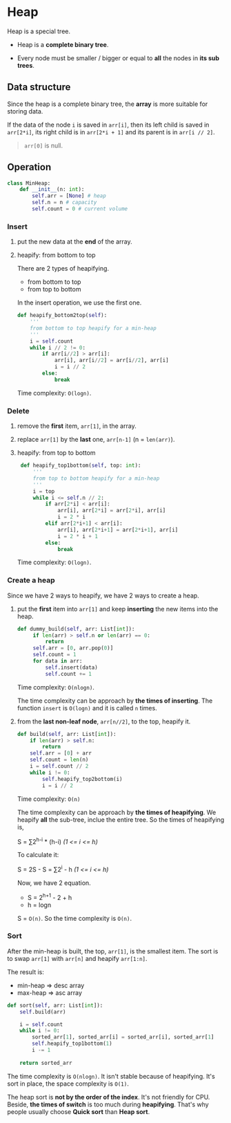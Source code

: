 # Heap

Heap is a special tree.

- Heap is a **complete binary tree**.

- Every node must be smaller / bigger or equal to **all** the nodes in **its sub trees**.

## Data structure

Since the heap is a complete binary tree, the **array** is more suitable for storing data.

If the data of the node `i` is saved in `arr[i]`, then its left child is saved in `arr[2*i]`, its right child is in `arr[2*i + 1]` and its parent is in `arr[i // 2]`. 

> `arr[0]` is null.

## Operation

```python
class MinHeap:
    def __init__(n: int):
        self.arr = [None] # heap
        self.n = n # capacity
        self.count = 0 # current volume
```

### Insert

1. put the new data at the **end** of the array.

2. heapify: from bottom to top
    
    There are 2 types of heapifying.

    - from bottom to top
    - from top to bottom

    In the insert operation, we use the first one.

    ```python
    def heapify_bottom2top(self):
        '''
        from bottom to top heapify for a min-heap
        '''
        i = self.count
        while i // 2 != 0:
            if arr[i//2] > arr[i]:
                arr[i], arr[i//2] = arr[i//2], arr[i]
                i = i // 2
            else:
                break       
    ```
    Time complexity: `O(logn)`.

### Delete

1. remove the **first** item, `arr[1]`, in the array.
2. replace `arr[1]` by the **last** one, `arr[n-1]` (n = `len(arr)`).
3. heapify: from top to bottom

   ```python
    def heapify_top1bottom(self, top: int):
        '''
        from top to bottom heapify for a min-heap
        '''
        i = top
        while i <= self.n // 2:
            if arr[2*i] < arr[i]:
                arr[i], arr[2*i] = arr[2*i], arr[i]
                i = 2 * i
            elif arr[2*i+1] < arr[i]:
                arr[i], arr[2*i+1] = arr[2*i+1], arr[i]
                i = 2 * i + 1
            else:
                break
   ```
   Time complexity: `O(logn)`.

### Create a heap

Since we have 2 ways to heapify, we have 2 ways to create a heap.

1. put the **first** item into `arr[1]` and keep **inserting** the new items into the heap.
   
   ```python
   def dummy_build(self, arr: List[int]):
        if len(arr) > self.n or len(arr) == 0:
            return
        self.arr = [0, arr.pop(0)]
        self.count = 1
        for data in arr:
            self.insert(data)
            self.count += 1
   ```

   Time complexity: `O(nlogn)`.
   
   The time complexity can be approach by **the times of inserting**. The function `insert` is `O(logn)` and it is called `n` times.

2. from the **last non-leaf node**, `arr[n//2]`, to the top, heapify it.

    ```python
    def build(self, arr: List[int]):
        if len(arr) > self.n:
            return
        self.arr = [0] + arr
        self.count = len(n)
        i = self.count // 2
        while i != 0:
            self.heapify_top2bottom(i)
            i = i // 2
    ```

    Time complexity: `O(n)`
    
    The time complexity can be approach by **the times of heapifying**. We heapify **all** the sub-tree, inclue the entire tree. So the times of heapifying is, 

    S =  &sum;2<sup>h-i</sup> * (h-i) *(1 <= i <= h)*

    To calculate it:

    S = 2S - S = &sum;2<sup>i</sup> - h *(1 <= i <= h)*
    
    Now, we have 2 equation.
    
    - S = 2<sup>h+1</sup> - 2 + h
    - h = logn

    S = `O(n)`. So the time complexity is `O(n)`.

### Sort

After the min-heap is built, the top, `arr[1]`, is the smallest item. The sort is to swap `arr[1]` with `arr[n]` and heapify `arr[1:n]`.

The result is:

- min-heap => desc array
- max-heap => asc array

```python
def sort(self, arr: List[int]):
    self.build(arr)

    i = self.count 
    while i != 0:
        sorted_arr[1], sorted_arr[i] = sorted_arr[i], sorted_arr[1]
        self.heapify_top1bottom(1)
        i -= 1
    
    return sorted_arr
```
The time complexity is `O(nlogn)`. It isn't stable because of heapifying. It's sort in place, the space complexity is `O(1)`.

The heap sort is **not by the order of the index**. It's not friendly for CPU. Beside, **the times of switch** is too much during **heapifying**. That's why people usually choose **Quick sort** than **Heap sort**.





